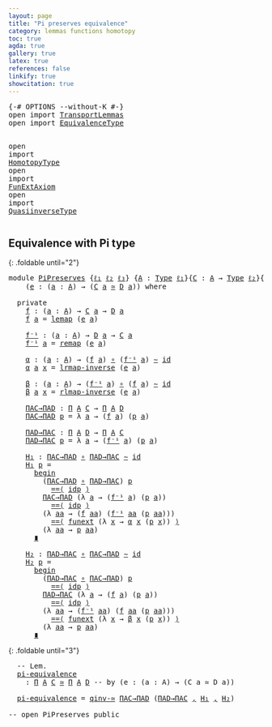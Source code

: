 ```yaml
---
layout: page
title: "Pi preserves equivalence"
category: lemmas functions homotopy
toc: true
agda: true
gallery: true
latex: true
references: false
linkify: true
showcitation: true
---
```


<div class="hide" >
<pre class="Agda">
<a id="234" class="Symbol">{-#</a> <a id="238" class="Keyword">OPTIONS</a> <a id="246" class="Pragma">--without-K</a> <a id="258" class="Symbol">#-}</a>
<a id="262" class="Keyword">open</a> <a id="267" class="Keyword">import</a> <a id="274" href="TransportLemmas.html" class="Module">TransportLemmas</a>
<a id="290" class="Keyword">open</a> <a id="295" class="Keyword">import</a> <a id="302" href="EquivalenceType.html" class="Module">EquivalenceType</a>

<a id="319" class="Keyword">open</a> <a id="324" class="Keyword">import</a> <a id="331" href="HomotopyType.html" class="Module">HomotopyType</a>
<a id="344" class="Keyword">open</a> <a id="349" class="Keyword">import</a> <a id="356" href="FunExtAxiom.html" class="Module">FunExtAxiom</a>
<a id="368" class="Keyword">open</a> <a id="373" class="Keyword">import</a> <a id="380" href="QuasiinverseType.html" class="Module">QuasiinverseType</a>
</pre>
</div>


## Equivalence with Pi type

{: .foldable until="2"}
<pre class="Agda">
<a id="483" class="Keyword">module</a> <a id="490" href="PiPreserves.html" class="Module">PiPreserves</a> <a id="502" class="Symbol">{</a><a id="503" href="PiPreserves.html#503" class="Bound">ℓ₁</a> <a id="506" href="PiPreserves.html#506" class="Bound">ℓ₂</a> <a id="509" href="PiPreserves.html#509" class="Bound">ℓ₃</a><a id="511" class="Symbol">}</a> <a id="513" class="Symbol">{</a><a id="514" href="PiPreserves.html#514" class="Bound">A</a> <a id="516" class="Symbol">:</a> <a id="518" href="Intro.html#1593" class="Function">Type</a> <a id="523" href="PiPreserves.html#503" class="Bound">ℓ₁</a><a id="525" class="Symbol">}{</a><a id="527" href="PiPreserves.html#527" class="Bound">C</a> <a id="529" class="Symbol">:</a> <a id="531" href="PiPreserves.html#514" class="Bound">A</a> <a id="533" class="Symbol">→</a> <a id="535" href="Intro.html#1593" class="Function">Type</a> <a id="540" href="PiPreserves.html#506" class="Bound">ℓ₂</a><a id="542" class="Symbol">}{</a><a id="544" href="PiPreserves.html#544" class="Bound">D</a> <a id="546" class="Symbol">:</a> <a id="548" href="PiPreserves.html#514" class="Bound">A</a> <a id="550" class="Symbol">→</a> <a id="552" href="Intro.html#1593" class="Function">Type</a> <a id="557" href="PiPreserves.html#509" class="Bound">ℓ₃</a><a id="559" class="Symbol">}</a>
    <a id="565" class="Symbol">(</a><a id="566" href="PiPreserves.html#566" class="Bound">e</a> <a id="568" class="Symbol">:</a> <a id="570" class="Symbol">(</a><a id="571" href="PiPreserves.html#571" class="Bound">a</a> <a id="573" class="Symbol">:</a> <a id="575" href="PiPreserves.html#514" class="Bound">A</a><a id="576" class="Symbol">)</a> <a id="578" class="Symbol">→</a> <a id="580" class="Symbol">(</a><a id="581" href="PiPreserves.html#527" class="Bound">C</a> <a id="583" href="PiPreserves.html#571" class="Bound">a</a> <a id="585" href="EquivalenceType.html#764" class="Function Operator">≃</a> <a id="587" href="PiPreserves.html#544" class="Bound">D</a> <a id="589" href="PiPreserves.html#571" class="Bound">a</a><a id="590" class="Symbol">))</a> <a id="593" class="Keyword">where</a>

  <a id="602" class="Keyword">private</a>
    <a id="f"></a><a id="614" href="PiPreserves.html#614" class="Function">f</a> <a id="616" class="Symbol">:</a> <a id="618" class="Symbol">(</a><a id="619" href="PiPreserves.html#619" class="Bound">a</a> <a id="621" class="Symbol">:</a> <a id="623" href="PiPreserves.html#514" class="Bound">A</a><a id="624" class="Symbol">)</a> <a id="626" class="Symbol">→</a> <a id="628" href="PiPreserves.html#527" class="Bound">C</a> <a id="630" href="PiPreserves.html#619" class="Bound">a</a> <a id="632" class="Symbol">→</a> <a id="634" href="PiPreserves.html#544" class="Bound">D</a> <a id="636" href="PiPreserves.html#619" class="Bound">a</a>
    <a id="642" href="PiPreserves.html#614" class="Function">f</a> <a id="644" href="PiPreserves.html#644" class="Bound">a</a> <a id="646" class="Symbol">=</a> <a id="648" href="EquivalenceType.html#981" class="Function">lemap</a> <a id="654" class="Symbol">(</a><a id="655" href="PiPreserves.html#566" class="Bound">e</a> <a id="657" href="PiPreserves.html#644" class="Bound">a</a><a id="658" class="Symbol">)</a>

    <a id="f⁻¹"></a><a id="665" href="PiPreserves.html#665" class="Function">f⁻¹</a> <a id="669" class="Symbol">:</a> <a id="671" class="Symbol">(</a><a id="672" href="PiPreserves.html#672" class="Bound">a</a> <a id="674" class="Symbol">:</a> <a id="676" href="PiPreserves.html#514" class="Bound">A</a><a id="677" class="Symbol">)</a> <a id="679" class="Symbol">→</a> <a id="681" href="PiPreserves.html#544" class="Bound">D</a> <a id="683" href="PiPreserves.html#672" class="Bound">a</a> <a id="685" class="Symbol">→</a> <a id="687" href="PiPreserves.html#527" class="Bound">C</a> <a id="689" href="PiPreserves.html#672" class="Bound">a</a>
    <a id="695" href="PiPreserves.html#665" class="Function">f⁻¹</a> <a id="699" href="PiPreserves.html#699" class="Bound">a</a> <a id="701" class="Symbol">=</a> <a id="703" href="EquivalenceType.html#1133" class="Function">remap</a> <a id="709" class="Symbol">(</a><a id="710" href="PiPreserves.html#566" class="Bound">e</a> <a id="712" href="PiPreserves.html#699" class="Bound">a</a><a id="713" class="Symbol">)</a>

    <a id="α"></a><a id="720" href="PiPreserves.html#720" class="Function">α</a> <a id="722" class="Symbol">:</a> <a id="724" class="Symbol">(</a><a id="725" href="PiPreserves.html#725" class="Bound">a</a> <a id="727" class="Symbol">:</a> <a id="729" href="PiPreserves.html#514" class="Bound">A</a><a id="730" class="Symbol">)</a> <a id="732" class="Symbol">→</a> <a id="734" class="Symbol">(</a><a id="735" href="PiPreserves.html#614" class="Function">f</a> <a id="737" href="PiPreserves.html#725" class="Bound">a</a><a id="738" class="Symbol">)</a> <a id="740" href="BasicFunctions.html#887" class="Function Operator">∘</a> <a id="742" class="Symbol">(</a><a id="743" href="PiPreserves.html#665" class="Function">f⁻¹</a> <a id="747" href="PiPreserves.html#725" class="Bound">a</a><a id="748" class="Symbol">)</a> <a id="750" href="HomotopyType.html#987" class="Function Operator">∼</a> <a id="752" href="BasicFunctions.html#364" class="Function">id</a>
    <a id="759" href="PiPreserves.html#720" class="Function">α</a> <a id="761" href="PiPreserves.html#761" class="Bound">a</a> <a id="763" href="PiPreserves.html#763" class="Bound">x</a> <a id="765" class="Symbol">=</a> <a id="767" href="EquivalenceType.html#1368" class="Function">lrmap-inverse</a> <a id="781" class="Symbol">(</a><a id="782" href="PiPreserves.html#566" class="Bound">e</a> <a id="784" href="PiPreserves.html#761" class="Bound">a</a><a id="785" class="Symbol">)</a>

    <a id="β"></a><a id="792" href="PiPreserves.html#792" class="Function">β</a> <a id="794" class="Symbol">:</a> <a id="796" class="Symbol">(</a><a id="797" href="PiPreserves.html#797" class="Bound">a</a> <a id="799" class="Symbol">:</a> <a id="801" href="PiPreserves.html#514" class="Bound">A</a><a id="802" class="Symbol">)</a> <a id="804" class="Symbol">→</a> <a id="806" class="Symbol">(</a><a id="807" href="PiPreserves.html#665" class="Function">f⁻¹</a> <a id="811" href="PiPreserves.html#797" class="Bound">a</a><a id="812" class="Symbol">)</a> <a id="814" href="BasicFunctions.html#887" class="Function Operator">∘</a> <a id="816" class="Symbol">(</a><a id="817" href="PiPreserves.html#614" class="Function">f</a> <a id="819" href="PiPreserves.html#797" class="Bound">a</a><a id="820" class="Symbol">)</a> <a id="822" href="HomotopyType.html#987" class="Function Operator">∼</a> <a id="824" href="BasicFunctions.html#364" class="Function">id</a>
    <a id="831" href="PiPreserves.html#792" class="Function">β</a> <a id="833" href="PiPreserves.html#833" class="Bound">a</a> <a id="835" href="PiPreserves.html#835" class="Bound">x</a> <a id="837" class="Symbol">=</a> <a id="839" href="EquivalenceType.html#1595" class="Function">rlmap-inverse</a> <a id="853" class="Symbol">(</a><a id="854" href="PiPreserves.html#566" class="Bound">e</a> <a id="856" href="PiPreserves.html#833" class="Bound">a</a><a id="857" class="Symbol">)</a>

    <a id="ΠAC→ΠAD"></a><a id="864" href="PiPreserves.html#864" class="Function">ΠAC→ΠAD</a> <a id="872" class="Symbol">:</a> <a id="874" href="BasicTypes.html#1655" class="Function">Π</a> <a id="876" href="PiPreserves.html#514" class="Bound">A</a> <a id="878" href="PiPreserves.html#527" class="Bound">C</a> <a id="880" class="Symbol">→</a> <a id="882" href="BasicTypes.html#1655" class="Function">Π</a> <a id="884" href="PiPreserves.html#514" class="Bound">A</a> <a id="886" href="PiPreserves.html#544" class="Bound">D</a>
    <a id="892" href="PiPreserves.html#864" class="Function">ΠAC→ΠAD</a> <a id="900" href="PiPreserves.html#900" class="Bound">p</a> <a id="902" class="Symbol">=</a> <a id="904" class="Symbol">λ</a> <a id="906" href="PiPreserves.html#906" class="Bound">a</a> <a id="908" class="Symbol">→</a> <a id="910" class="Symbol">(</a><a id="911" href="PiPreserves.html#614" class="Function">f</a> <a id="913" href="PiPreserves.html#906" class="Bound">a</a><a id="914" class="Symbol">)</a> <a id="916" class="Symbol">(</a><a id="917" href="PiPreserves.html#900" class="Bound">p</a> <a id="919" href="PiPreserves.html#906" class="Bound">a</a><a id="920" class="Symbol">)</a>

    <a id="ΠAD→ΠAC"></a><a id="927" href="PiPreserves.html#927" class="Function">ΠAD→ΠAC</a> <a id="935" class="Symbol">:</a> <a id="937" href="BasicTypes.html#1655" class="Function">Π</a> <a id="939" href="PiPreserves.html#514" class="Bound">A</a> <a id="941" href="PiPreserves.html#544" class="Bound">D</a> <a id="943" class="Symbol">→</a> <a id="945" href="BasicTypes.html#1655" class="Function">Π</a> <a id="947" href="PiPreserves.html#514" class="Bound">A</a> <a id="949" href="PiPreserves.html#527" class="Bound">C</a>
    <a id="955" href="PiPreserves.html#927" class="Function">ΠAD→ΠAC</a> <a id="963" href="PiPreserves.html#963" class="Bound">p</a> <a id="965" class="Symbol">=</a> <a id="967" class="Symbol">λ</a> <a id="969" href="PiPreserves.html#969" class="Bound">a</a> <a id="971" class="Symbol">→</a> <a id="973" class="Symbol">(</a><a id="974" href="PiPreserves.html#665" class="Function">f⁻¹</a> <a id="978" href="PiPreserves.html#969" class="Bound">a</a><a id="979" class="Symbol">)</a> <a id="981" class="Symbol">(</a><a id="982" href="PiPreserves.html#963" class="Bound">p</a> <a id="984" href="PiPreserves.html#969" class="Bound">a</a><a id="985" class="Symbol">)</a>

    <a id="H₁"></a><a id="992" href="PiPreserves.html#992" class="Function">H₁</a> <a id="995" class="Symbol">:</a> <a id="997" href="PiPreserves.html#864" class="Function">ΠAC→ΠAD</a> <a id="1005" href="BasicFunctions.html#887" class="Function Operator">∘</a> <a id="1007" href="PiPreserves.html#927" class="Function">ΠAD→ΠAC</a> <a id="1015" href="HomotopyType.html#987" class="Function Operator">∼</a> <a id="1017" href="BasicFunctions.html#364" class="Function">id</a>
    <a id="1024" href="PiPreserves.html#992" class="Function">H₁</a> <a id="1027" href="PiPreserves.html#1027" class="Bound">p</a> <a id="1029" class="Symbol">=</a>
      <a id="1037" href="EqualityType.html#4493" class="Function Operator">begin</a>
        <a id="1051" class="Symbol">(</a><a id="1052" href="PiPreserves.html#864" class="Function">ΠAC→ΠAD</a> <a id="1060" href="BasicFunctions.html#887" class="Function Operator">∘</a> <a id="1062" href="PiPreserves.html#927" class="Function">ΠAD→ΠAC</a><a id="1069" class="Symbol">)</a> <a id="1071" href="PiPreserves.html#1027" class="Bound">p</a>
          <a id="1083" href="EqualityType.html#4195" class="Function Operator">==⟨</a> <a id="1087" href="EqualityType.html#1093" class="InductiveConstructor">idp</a> <a id="1091" href="EqualityType.html#4195" class="Function Operator">⟩</a>
        <a id="1101" href="PiPreserves.html#864" class="Function">ΠAC→ΠAD</a> <a id="1109" class="Symbol">(λ</a> <a id="1112" href="PiPreserves.html#1112" class="Bound">a</a> <a id="1114" class="Symbol">→</a> <a id="1116" class="Symbol">(</a><a id="1117" href="PiPreserves.html#665" class="Function">f⁻¹</a> <a id="1121" href="PiPreserves.html#1112" class="Bound">a</a><a id="1122" class="Symbol">)</a> <a id="1124" class="Symbol">(</a><a id="1125" href="PiPreserves.html#1027" class="Bound">p</a> <a id="1127" href="PiPreserves.html#1112" class="Bound">a</a><a id="1128" class="Symbol">))</a>
          <a id="1141" href="EqualityType.html#4195" class="Function Operator">==⟨</a> <a id="1145" href="EqualityType.html#1093" class="InductiveConstructor">idp</a> <a id="1149" href="EqualityType.html#4195" class="Function Operator">⟩</a>
        <a id="1159" class="Symbol">(λ</a> <a id="1162" href="PiPreserves.html#1162" class="Bound">aa</a> <a id="1165" class="Symbol">→</a> <a id="1167" class="Symbol">(</a><a id="1168" href="PiPreserves.html#614" class="Function">f</a> <a id="1170" href="PiPreserves.html#1162" class="Bound">aa</a><a id="1172" class="Symbol">)</a> <a id="1174" class="Symbol">(</a><a id="1175" href="PiPreserves.html#665" class="Function">f⁻¹</a> <a id="1179" href="PiPreserves.html#1162" class="Bound">aa</a> <a id="1182" class="Symbol">(</a><a id="1183" href="PiPreserves.html#1027" class="Bound">p</a> <a id="1185" href="PiPreserves.html#1162" class="Bound">aa</a><a id="1187" class="Symbol">)))</a>
          <a id="1201" href="EqualityType.html#4195" class="Function Operator">==⟨</a> <a id="1205" href="FunExtAxiom.html#962" class="Function">funext</a> <a id="1212" class="Symbol">(λ</a> <a id="1215" href="PiPreserves.html#1215" class="Bound">x</a> <a id="1217" class="Symbol">→</a> <a id="1219" href="PiPreserves.html#720" class="Function">α</a> <a id="1221" href="PiPreserves.html#1215" class="Bound">x</a> <a id="1223" class="Symbol">(</a><a id="1224" href="PiPreserves.html#1027" class="Bound">p</a> <a id="1226" href="PiPreserves.html#1215" class="Bound">x</a><a id="1227" class="Symbol">))</a> <a id="1230" href="EqualityType.html#4195" class="Function Operator">⟩</a>
        <a id="1240" class="Symbol">(λ</a> <a id="1243" href="PiPreserves.html#1243" class="Bound">aa</a> <a id="1246" class="Symbol">→</a> <a id="1248" href="PiPreserves.html#1027" class="Bound">p</a> <a id="1250" href="PiPreserves.html#1243" class="Bound">aa</a><a id="1252" class="Symbol">)</a>
      <a id="1260" href="EqualityType.html#4390" class="Function Operator">∎</a>

    <a id="H₂"></a><a id="1267" href="PiPreserves.html#1267" class="Function">H₂</a> <a id="1270" class="Symbol">:</a> <a id="1272" href="PiPreserves.html#927" class="Function">ΠAD→ΠAC</a> <a id="1280" href="BasicFunctions.html#887" class="Function Operator">∘</a> <a id="1282" href="PiPreserves.html#864" class="Function">ΠAC→ΠAD</a> <a id="1290" href="HomotopyType.html#987" class="Function Operator">∼</a> <a id="1292" href="BasicFunctions.html#364" class="Function">id</a>
    <a id="1299" href="PiPreserves.html#1267" class="Function">H₂</a> <a id="1302" href="PiPreserves.html#1302" class="Bound">p</a> <a id="1304" class="Symbol">=</a>
      <a id="1312" href="EqualityType.html#4493" class="Function Operator">begin</a>
        <a id="1326" class="Symbol">(</a><a id="1327" href="PiPreserves.html#927" class="Function">ΠAD→ΠAC</a> <a id="1335" href="BasicFunctions.html#887" class="Function Operator">∘</a> <a id="1337" href="PiPreserves.html#864" class="Function">ΠAC→ΠAD</a><a id="1344" class="Symbol">)</a> <a id="1346" href="PiPreserves.html#1302" class="Bound">p</a>
          <a id="1358" href="EqualityType.html#4195" class="Function Operator">==⟨</a> <a id="1362" href="EqualityType.html#1093" class="InductiveConstructor">idp</a> <a id="1366" href="EqualityType.html#4195" class="Function Operator">⟩</a>
        <a id="1376" href="PiPreserves.html#927" class="Function">ΠAD→ΠAC</a> <a id="1384" class="Symbol">(λ</a> <a id="1387" href="PiPreserves.html#1387" class="Bound">a</a> <a id="1389" class="Symbol">→</a> <a id="1391" class="Symbol">(</a><a id="1392" href="PiPreserves.html#614" class="Function">f</a> <a id="1394" href="PiPreserves.html#1387" class="Bound">a</a><a id="1395" class="Symbol">)</a> <a id="1397" class="Symbol">(</a><a id="1398" href="PiPreserves.html#1302" class="Bound">p</a> <a id="1400" href="PiPreserves.html#1387" class="Bound">a</a><a id="1401" class="Symbol">))</a>
          <a id="1414" href="EqualityType.html#4195" class="Function Operator">==⟨</a> <a id="1418" href="EqualityType.html#1093" class="InductiveConstructor">idp</a> <a id="1422" href="EqualityType.html#4195" class="Function Operator">⟩</a>
        <a id="1432" class="Symbol">(λ</a> <a id="1435" href="PiPreserves.html#1435" class="Bound">aa</a> <a id="1438" class="Symbol">→</a> <a id="1440" class="Symbol">(</a><a id="1441" href="PiPreserves.html#665" class="Function">f⁻¹</a> <a id="1445" href="PiPreserves.html#1435" class="Bound">aa</a><a id="1447" class="Symbol">)</a> <a id="1449" class="Symbol">(</a><a id="1450" href="PiPreserves.html#614" class="Function">f</a> <a id="1452" href="PiPreserves.html#1435" class="Bound">aa</a> <a id="1455" class="Symbol">(</a><a id="1456" href="PiPreserves.html#1302" class="Bound">p</a> <a id="1458" href="PiPreserves.html#1435" class="Bound">aa</a><a id="1460" class="Symbol">)))</a>
          <a id="1474" href="EqualityType.html#4195" class="Function Operator">==⟨</a> <a id="1478" href="FunExtAxiom.html#962" class="Function">funext</a> <a id="1485" class="Symbol">(λ</a> <a id="1488" href="PiPreserves.html#1488" class="Bound">x</a> <a id="1490" class="Symbol">→</a> <a id="1492" href="PiPreserves.html#792" class="Function">β</a> <a id="1494" href="PiPreserves.html#1488" class="Bound">x</a> <a id="1496" class="Symbol">(</a><a id="1497" href="PiPreserves.html#1302" class="Bound">p</a> <a id="1499" href="PiPreserves.html#1488" class="Bound">x</a><a id="1500" class="Symbol">))</a> <a id="1503" href="EqualityType.html#4195" class="Function Operator">⟩</a>
        <a id="1513" class="Symbol">(λ</a> <a id="1516" href="PiPreserves.html#1516" class="Bound">aa</a> <a id="1519" class="Symbol">→</a> <a id="1521" href="PiPreserves.html#1302" class="Bound">p</a> <a id="1523" href="PiPreserves.html#1516" class="Bound">aa</a><a id="1525" class="Symbol">)</a>
      <a id="1533" href="EqualityType.html#4390" class="Function Operator">∎</a>
</pre>

{: .foldable until="3"}
<pre class="Agda">
  <a id="1586" class="Comment">-- Lem.</a>
  <a id="pi-equivalence"></a><a id="1596" href="PiPreserves.html#1596" class="Function">pi-equivalence</a>
    <a id="1615" class="Symbol">:</a> <a id="1617" href="BasicTypes.html#1655" class="Function">Π</a> <a id="1619" href="PiPreserves.html#514" class="Bound">A</a> <a id="1621" href="PiPreserves.html#527" class="Bound">C</a> <a id="1623" href="EquivalenceType.html#764" class="Function Operator">≃</a> <a id="1625" href="BasicTypes.html#1655" class="Function">Π</a> <a id="1627" href="PiPreserves.html#514" class="Bound">A</a> <a id="1629" href="PiPreserves.html#544" class="Bound">D</a> <a id="1631" class="Comment">-- by (e : (a : A) → (C a ≃ D a))</a>

  <a id="1668" href="PiPreserves.html#1596" class="Function">pi-equivalence</a> <a id="1683" class="Symbol">=</a> <a id="1685" href="QuasiinverseType.html#3135" class="Function">qinv-≃</a> <a id="1692" href="PiPreserves.html#864" class="Function">ΠAC→ΠAD</a> <a id="1700" class="Symbol">(</a><a id="1701" href="PiPreserves.html#927" class="Function">ΠAD→ΠAC</a> <a id="1709" href="BasicTypes.html#1381" class="InductiveConstructor Operator">,</a> <a id="1711" href="PiPreserves.html#992" class="Function">H₁</a> <a id="1714" href="BasicTypes.html#1381" class="InductiveConstructor Operator">,</a> <a id="1716" href="PiPreserves.html#1267" class="Function">H₂</a><a id="1718" class="Symbol">)</a>

<a id="1721" class="Comment">-- open PiPreserves public</a>
</pre>
